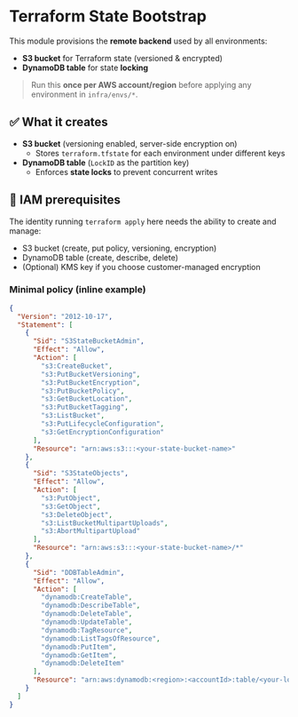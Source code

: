 # Terraform State Bootstrap

This module provisions the **remote backend** used by all environments:

- **S3 bucket** for Terraform state (versioned & encrypted)
- **DynamoDB table** for state **locking**

> Run this **once per AWS account/region** before applying any environment in `infra/envs/*`.

## ✅ What it creates

- **S3 bucket** (versioning enabled, server-side encryption on)
  - Stores `terraform.tfstate` for each environment under different keys
- **DynamoDB table** (`LockID` as the partition key)
  - Enforces **state locks** to prevent concurrent writes

## 🔐 IAM prerequisites

The identity running `terraform apply` here needs the ability to create and manage:

- S3 bucket (create, put policy, versioning, encryption)
- DynamoDB table (create, describe, delete)
- (Optional) KMS key if you choose customer-managed encryption

### Minimal policy (inline example)

```json
{
  "Version": "2012-10-17",
  "Statement": [
    {
      "Sid": "S3StateBucketAdmin",
      "Effect": "Allow",
      "Action": [
        "s3:CreateBucket",
        "s3:PutBucketVersioning",
        "s3:PutBucketEncryption",
        "s3:PutBucketPolicy",
        "s3:GetBucketLocation",
        "s3:PutBucketTagging",
        "s3:ListBucket",
        "s3:PutLifecycleConfiguration",
        "s3:GetEncryptionConfiguration"
      ],
      "Resource": "arn:aws:s3:::<your-state-bucket-name>"
    },
    {
      "Sid": "S3StateObjects",
      "Effect": "Allow",
      "Action": [
        "s3:PutObject",
        "s3:GetObject",
        "s3:DeleteObject",
        "s3:ListBucketMultipartUploads",
        "s3:AbortMultipartUpload"
      ],
      "Resource": "arn:aws:s3:::<your-state-bucket-name>/*"
    },
    {
      "Sid": "DDBTableAdmin",
      "Effect": "Allow",
      "Action": [
        "dynamodb:CreateTable",
        "dynamodb:DescribeTable",
        "dynamodb:DeleteTable",
        "dynamodb:UpdateTable",
        "dynamodb:TagResource",
        "dynamodb:ListTagsOfResource",
        "dynamodb:PutItem",
        "dynamodb:GetItem",
        "dynamodb:DeleteItem"
      ],
      "Resource": "arn:aws:dynamodb:<region>:<accountId>:table/<your-lock-table-name>"
    }
  ]
}
```
